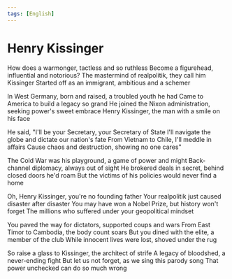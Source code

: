 ```yaml
---
tags: [English]
---
```

# Henry Kissinger

How does a warmonger, tactless and so ruthless
Become a figurehead, influential and notorious?
The mastermind of realpolitik, they call him Kissinger 
Started off as an immigrant, ambitious and a schemer

In West Germany, born and raised, a troubled youth he had
Came to America to build a legacy so grand 
He joined the Nixon administration, seeking power's sweet embrace
Henry Kissinger, the man with a smile on his face

He said, "I'll be your Secretary, your Secretary of State
I'll navigate the globe and dictate our nation's fate
From Vietnam to Chile, I'll meddle in affairs 
Cause chaos and destruction, showing no one cares"

The Cold War was his playground, a game of power and might
Back-channel diplomacy, always out of sight
He brokered deals in secret, behind closed doors he'd roam 
But the victims of his policies would never find a home

Oh, Henry Kissinger, you're no founding father
Your realpolitik just caused disaster after disaster
You may have won a Nobel Prize, but history won't forget
The millions who suffered under your geopolitical mindset

You paved the way for dictators, supported coups and wars
From East Timor to Cambodia, the body count soars 
But you dined with the elite, a member of the club 
While innocent lives were lost, shoved under the rug

So raise a glass to Kissinger, the architect of strife
A legacy of bloodshed, a never-ending fight
But let us not forget, as we sing this parody song
That power unchecked can do so much wrong